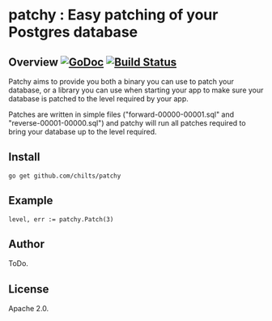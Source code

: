 # patchy : Easy patching of your Postgres database

## Overview [![GoDoc](https://godoc.org/github.com/chilts/patchy?status.svg)](https://godoc.org/github.com/chilts/patchy) [![Build Status](https://travis-ci.org/chilts/patchy.svg?branch=master)](https://travis-ci.org/chilts/patchy)

Patchy aims to provide you both a binary you can use to patch your database, or a library you can use when starting your app to make sure your database is patched to the level required by your app.

Patches are written in simple files ("forward-00000-00001.sql" and "reverse-00001-00000.sql") and patchy will run all patches required to bring your database up to the level required.


## Install

```
go get github.com/chilts/patchy
```

## Example

```
level, err := patchy.Patch(3)

```

## Author

ToDo.

## License

Apache 2.0.
